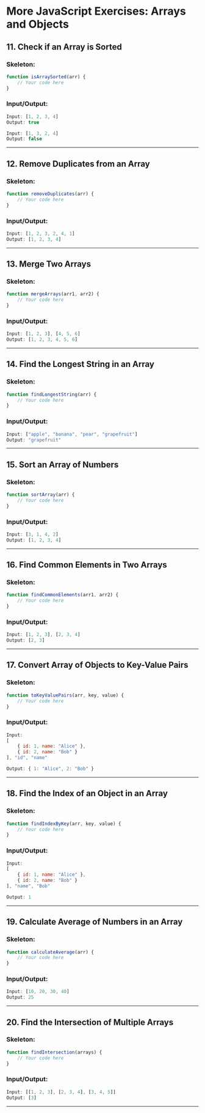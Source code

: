
# More JavaScript Exercises: Arrays and Objects

## 11. **Check if an Array is Sorted**
### Skeleton:
```javascript
function isArraySorted(arr) {
    // Your code here
}
```
### Input/Output:
```javascript
Input: [1, 2, 3, 4]
Output: true

Input: [1, 3, 2, 4]
Output: false
```

---

## 12. **Remove Duplicates from an Array**
### Skeleton:
```javascript
function removeDuplicates(arr) {
    // Your code here
}
```
### Input/Output:
```javascript
Input: [1, 2, 3, 2, 4, 1]
Output: [1, 2, 3, 4]
```

---

## 13. **Merge Two Arrays**
### Skeleton:
```javascript
function mergeArrays(arr1, arr2) {
    // Your code here
}
```
### Input/Output:
```javascript
Input: [1, 2, 3], [4, 5, 6]
Output: [1, 2, 3, 4, 5, 6]
```

---

## 14. **Find the Longest String in an Array**
### Skeleton:
```javascript
function findLongestString(arr) {
    // Your code here
}
```
### Input/Output:
```javascript
Input: ["apple", "banana", "pear", "grapefruit"]
Output: "grapefruit"
```

---

## 15. **Sort an Array of Numbers**
### Skeleton:
```javascript
function sortArray(arr) {
    // Your code here
}
```
### Input/Output:
```javascript
Input: [3, 1, 4, 2]
Output: [1, 2, 3, 4]
```

---

## 16. **Find Common Elements in Two Arrays**
### Skeleton:
```javascript
function findCommonElements(arr1, arr2) {
    // Your code here
}
```
### Input/Output:
```javascript
Input: [1, 2, 3], [2, 3, 4]
Output: [2, 3]
```

---

## 17. **Convert Array of Objects to Key-Value Pairs**
### Skeleton:
```javascript
function toKeyValuePairs(arr, key, value) {
    // Your code here
}
```
### Input/Output:
```javascript
Input: 
[
    { id: 1, name: "Alice" },
    { id: 2, name: "Bob" }
], "id", "name"

Output: { 1: "Alice", 2: "Bob" }
```

---

## 18. **Find the Index of an Object in an Array**
### Skeleton:
```javascript
function findIndexByKey(arr, key, value) {
    // Your code here
}
```
### Input/Output:
```javascript
Input: 
[
    { id: 1, name: "Alice" },
    { id: 2, name: "Bob" }
], "name", "Bob"

Output: 1
```

---

## 19. **Calculate Average of Numbers in an Array**
### Skeleton:
```javascript
function calculateAverage(arr) {
    // Your code here
}
```
### Input/Output:
```javascript
Input: [10, 20, 30, 40]
Output: 25
```

---

## 20. **Find the Intersection of Multiple Arrays**
### Skeleton:
```javascript
function findIntersection(arrays) {
    // Your code here
}
```
### Input/Output:
```javascript
Input: [[1, 2, 3], [2, 3, 4], [3, 4, 5]]
Output: [3]
```

---

